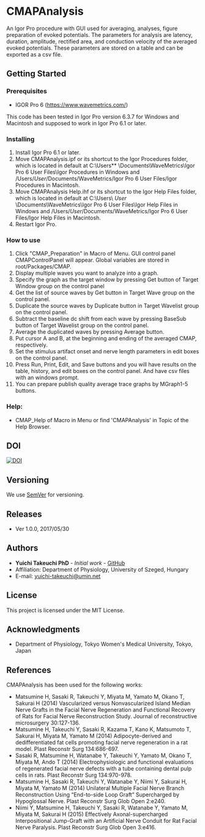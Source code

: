 # CMAPAnalysis
An Igor Pro procedure with GUI used for averaging, analyses, figure preparation of evoked potentials. The parameters for analysis are latency, duration, amplitude, rectified area, and conduction velocity of the averaged evoked potentials. These parameters are stored on a table and can be exported as a csv file.

## Getting Started

### Prerequisites
* IGOR Pro 6 (https://www.wavemetrics.com/)

This code has been tested in Igor Pro version 6.3.7 for Windows and Macintosh and supposed to work in Igor Pro 6.1 or later.

### Installing
1. Install Igor Pro 6.1 or later.
2. Move CMAPAnalysis.ipf or its shortcut to the Igor Procedures folder, which is located in default at C:\Users\*<User>* \Documents\WaveMetrics\Igor Pro 6 User Files\Igor Procedures in Windows and /Users/*User*/Documents/WaveMetrics/Igor Pro 6 User Files/Igor Procedures in Macintosh.
3. Move CMAPAnalysis Help.ihf or its shortcut to the Igor Help Files folder, which is located in default at C:\Users\ *User* \Documents\WaveMetrics\Igor Pro 6 User Files\Igor Help Files in Windows and /Users/*User*/Documents/WaveMetrics/Igor Pro 6 User Files/Igor Help Files in Macintosh.
4. Restart Igor Pro.

### How to use
1. Click "CMAP_Preparation" in Macro of Menu. GUI control panel CMAPControlPanel will appear. Global variables are stored in root/Packages/CMAP.
2. Display multiple waves you want to analyze into a graph.
3. Specify the graph as the target window by pressing Get button of Target Window group on the control panel
4. Get the list of source waves by Get button in Target Wave group on the control panel.
5. Duplicate the source waves by Duplicate button in Target Wavelist group on the control panel.
6. Subtract the baseline dc shift from each wave by pressing BaseSub button of Target Wavelist group on the control panel.
7. Average the duplicated waves by pressing Average button.
8. Put cursor A and B, at the beginning and ending of the averaged CMAP, respectively.
9. Set the stimulus artifact onset and nerve length parameters in edit boxes on the control panel.
10. Press Run, Print, Edit, and Save buttons and you will have results on the table, history, and edit boxes on the control panel. And have csv files with an windows prompt.
11. You can prepare publish quality average trace graphs by MGraph1-5 buttons.

### Help:
* CMAP_Help of Macro in Menu or find 'CMAPAnalysis' in Topic of the Help Browser.

## DOI
[![DOI](https://zenodo.org/badge/92870255.svg)](https://zenodo.org/badge/latestdoi/92870255)

## Versioning
We use [SemVer](http://semver.org/) for versioning.

## Releases
* Ver 1.0.0, 2017/05/30

## Authors
* **Yuichi Takeuchi PhD** - *Initial work* - [GitHub](https://github.com/yuichi-takeuchi)
* Affiliation: Department of Physiology, University of Szeged, Hungary
* E-mail: yuichi-takeuchi@umin.net

## License
This project is licensed under the MIT License.

## Acknowledgments
* Department of Physiology, Tokyo Women's Medical University, Tokyo, Japan

## References
CMAPAnalysis has been used for the following works:
* Matsumine H, Sasaki R, Takeuchi Y, Miyata M, Yamato M, Okano T, Sakurai H (2014) Vascularized versus Nonvascularized Island Median Nerve Grafts in the Facial Nerve Regeneration and Functional Recovery of Rats for Facial Nerve Reconstruction Study. Journal of reconstructive microsurgery 30:127-136.
*  Matsumine H, Takeuchi Y, Sasaki R, Kazama T, Kano K, Matsumoto T, Sakurai H, Miyata M, Yamato M (2014) Adipocyte-derived and dedifferentiated fat cells promoting facial nerve regeneration in a rat model. Plast Reconstr Surg 134:686-697.
* Sasaki R, Matsumine H, Watanabe Y, Takeuchi Y, Yamato M, Okano T, Miyata M, Ando T (2014) Electrophysiologic and functional evaluations of regenerated facial nerve defects with a tube containing dental pulp cells in rats. Plast Reconstr Surg 134:970-978.
* Matsumine H, Sasaki R, Takeuchi Y, Watanabe Y, Niimi Y, Sakurai H, Miyata M, Yamato M (2014) Unilateral Multiple Facial Nerve Branch Reconstruction Using “End-to-side Loop Graft” Supercharged by Hypoglossal Nerve. Plast Reconstr Surg Glob Open 2:e240.
* Niimi Y, Matsumine H, Takeuchi Y, Sasaki R, Watanabe Y, Yamato M, Miyata M, Sakurai H (2015) Effectively Axonal-supercharged Interpositional Jump-Graft with an Artificial Nerve Conduit for Rat Facial Nerve Paralysis. Plast Reconstr Surg Glob Open 3:e416.
